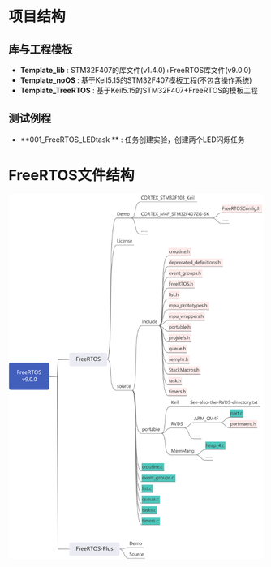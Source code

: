 # 项目结构

## 库与工程模板

- **Template_lib** : STM32F407的库文件(v1.4.0)+FreeRTOS库文件(v9.0.0)
- **Template_noOS** : 基于Keil5.15的STM32F407模板工程(不包含操作系统)
- **Template_TreeRTOS** : 基于Keil5.15的STM32F407+FreeRTOS的模板工程

## 测试例程

- **001_FreeRTOS_LEDtask ** : 任务创建实验，创建两个LED闪烁任务

# FreeRTOS文件结构

![](https://github.com/xxpcb/FreeRTOS-STM32F407-examples/blob/master/pic/FreeRTOSv9.png)





